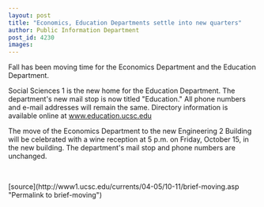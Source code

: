 ```yaml
---
layout: post
title: "Economics, Education Departments settle into new quarters"
author: Public Information Department
post_id: 4230
images:
---
```


<a name="content" id="content"></a>
<p>
  Fall has been moving time for the Economics Department and the Education Department.
</p>
<p>
  Social Sciences 1 is the new home for the Education Department. The department's new mail stop is now titled "Education." All phone numbers and e-mail addresses will remain the same. Directory information is available online at <a href="http://www.education.ucsc.edu/">www.education.ucsc.edu</a>
</p>
<p>
  The move of the Economics Department to the new Engineering 2 Building will be celebrated with a wine reception at 5 p.m. on Friday, October 15, in the new building. The department's mail stop and phone numbers are unchanged.
</p><br>
<form>

</form>
<p>

</p>
[source](http://www1.ucsc.edu/currents/04-05/10-11/brief-moving.asp "Permalink to brief-moving")
